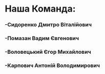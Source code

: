 # Наша Команда:
### -Сидоренко Дмитро Віталійович
### -Помазан Вадим Євгенович
### -Воловецький Єгор Михайлович
### -Карпович Антоній Володимирович 
